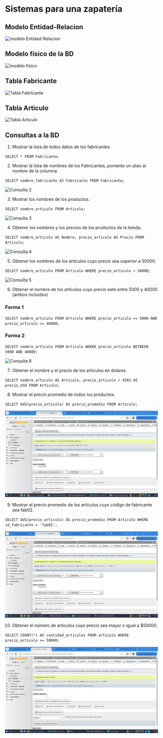 # Sistemas para una zapatería

## Modelo Entidad-Relacion

![modelo Entidad-Relacion](img/bd_zapateria.png "Modelo Entidad-Relación")

## Modelo físico de la BD

![modelo físico](img/modelo_fisico.png "Modelo físico de la BD")

## Tabla Fabricante

![Tabla Fabricante](img/tabla_fabricante.png "Tabla Fabricante")

## Tabla Articulo
![Tabla Articulo](img/tabla_articulo.png "Tabla Articulo")

## Consultas a la BD

1. Mostrar la lista de todos datos de los fabricantes

`SELECT * FROM Fabricante;`

2. Mostrar la lista de nombres de los Fabricantes, poniento un alias al nombre de la columna

`SELECT nombre_fabricante AS Fabricante FROM Fabricante;`

![Consulta 2](img/consulta_2.png "Consulta 2")

3. Mostrar los nombres de los productos.

`SELECT nombre_articulo FROM Articulo;`

![Consulta 3](img/consulta_3.png "Consulta 3")

4. Obtener los nombres y los precios de los productos de la tienda.

`SELECT nombre_articulo AS Nombre, precio_articulo AS Precio FROM Articulo;`

![Consulta 4](img/consulta_4.png "Consulta 4")

5. Obtener los nombres de los artículos cuyo precio sea superior a 50000.

`SELECT nombre_articulo FROM Articulo WHERE precio_articulo > 50000;`

![Consulta 5](img/consulta_5.png  "Consulta 5")

6. Obtener el nombre de los artículos cuyo precio esté entre 5000 y 40000 (ambos incluidos)

### Forma 1
`SELECT nombre_articulo FROM Articulo WHERE precio_articulo >= 5000 AND precio_articulo <= 40000;`

### Forma 2
`SELECT nombre_articulo FROM Articulo WHERE precio_articulo BETWEEN 5000 AND 40000;`

![Consulta 6](img/consulta_6.png  "Consulta 6")

7. Obtener el nombre y el precio de los articulos en dolares.

`SELECT nombre_articulo AS Articulo, precio_articulo / 4383 AS precio_USD FROM Articulo;`

8. Mostrar el precio promedio de todos los productos.

`SELECT AVG(precio_articulo) AS precio_promedio FROM Articulo;`

![Consulta 6](img/consulta_8.png.jpg  "Consulta 8")

9. Mostrar el precio promedio de los artículos cuyo código de fabricante sea fab02.

`SELECT AVG(precio_articulo) AS precio_promedio FROM Articulo WHERE id_fabricante = 'fab02';`

![Consulta 6](img/consulta_9.png.jpg  "Consulta 9")

10. Obtener el número de artículos cuyo precio sea mayor o igual a $50000.

`SELECT COUNT(*) AS cantidad_articulos FROM articulo WHERE precio_articulo >= 50000;`

![Consulta 6](img/consulta_10.png.jpg  "Consulta 10")

